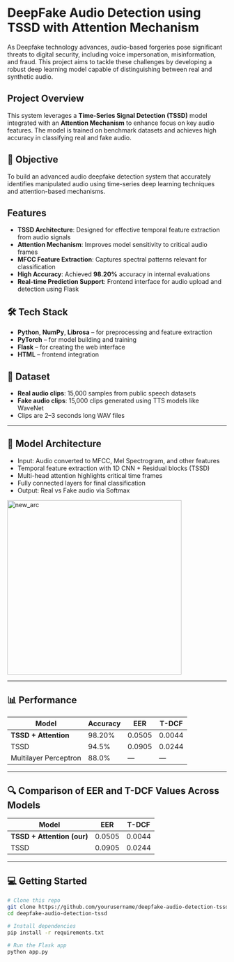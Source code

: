 # DeepFake Audio Detection using TSSD with Attention Mechanism

As Deepfake technology advances, audio-based forgeries pose significant threats to digital security, including voice impersonation, misinformation, and fraud. This project aims to tackle these challenges by developing a robust deep learning model capable of distinguishing between real and synthetic audio.

## Project Overview

This system leverages a **Time-Series Signal Detection (TSSD)** model integrated with an **Attention Mechanism** to enhance focus on key audio features. The model is trained on benchmark datasets and achieves high accuracy in classifying real and fake audio.

## 🎯 Objective

To build an advanced audio deepfake detection system that accurately identifies manipulated audio using time-series deep learning techniques and attention-based mechanisms.

## Features

- **TSSD Architecture**: Designed for effective temporal feature extraction from audio signals  
- **Attention Mechanism**: Improves model sensitivity to critical audio frames  
- **MFCC Feature Extraction**: Captures spectral patterns relevant for classification  
- **High Accuracy**: Achieved **98.20%** accuracy in internal evaluations  
- **Real-time Prediction Support**: Frontend interface for audio upload and detection using Flask

## 🛠️ Tech Stack

- **Python**, **NumPy**, **Librosa** – for preprocessing and feature extraction  
- **PyTorch** – for model building and training  
- **Flask** – for creating the web interface  
- **HTML** – frontend integration  

## 📂 Dataset

- **Real audio clips**: 15,000 samples from public speech datasets  
- **Fake audio clips**: 15,000 clips generated using TTS models like WaveNet  
- Clips are 2–3 seconds long WAV files

---

## 🧠 Model Architecture

- Input: Audio converted to MFCC, Mel Spectrogram, and other features  
- Temporal feature extraction with 1D CNN + Residual blocks (TSSD)  
- Multi-head attention highlights critical time frames  
- Fully connected layers for final classification  
- Output: Real vs Fake audio via Softmax

<img src="https://github.com/user-attachments/assets/70277c28-c765-463b-b8a5-85a4fb00052e" alt="new_arc" width="400"/>



---

## 📊 Performance

| Model                 | Accuracy | EER    | T-DCF  |
|-----------------------|----------|--------|--------|
| **TSSD + Attention**  | 98.20%   | 0.0505 | 0.0044 |
| TSSD              | 94.5%    | 0.0905 | 0.0244 |
| Multilayer Perceptron | 88.0%    | —      | —      |

---

## 🔍 Comparison of EER and T-DCF Values Across Models

| Model                  | EER     | T-DCF   |
|------------------------|---------|---------|
| **TSSD + Attention (our)** | 0.0505  | 0.0044  |
| TSSD                   | 0.0905  | 0.0244  |


---

## 💻 Getting Started

```bash
# Clone this repo
git clone https://github.com/yourusername/deepfake-audio-detection-tssd.git
cd deepfake-audio-detection-tssd

# Install dependencies
pip install -r requirements.txt

# Run the Flask app
python app.py


